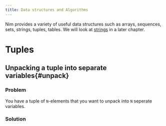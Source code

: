 ```yaml
---
title: Data structures and Algorithms
---
```


Nim provides a variety of useful data structures such as arrays, sequences, sets, strings, tuples, tables. We will look at [strings](strings.html) in a later chapter.

# Tuples

## Unpacking a tuple into separate variables{#unpack}

### Problem

You have a tuple of `N`-elements that you want to unpack into `N` seperate variables.

### Solution

```{.input include=code/ds01.nim startLine=1 endLine=8}
```

